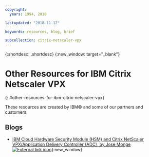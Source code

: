 ```yaml
---
copyright:
  years: 1994, 2018

lastupdated: "2018-11-12"

keywords: resources, blog, brief

subcollection: citrix-netscaler-vpx
---
```


{:shortdesc: .shortdesc}
{:new_window: target="_blank"}

# Other Resources for IBM Citrix Netscaler VPX
{: #other-resources-for-ibm-citrix-netscaler-vpx}

These resources are created by IBM© and some of our partners and customers.

## Blogs

 * [IBM Cloud Hardware Security Module (HSM) and Citrix NetScaler VPX/Application Delivery Controller (ADC), by Jose Monge ![External link icon](../../icons/launch-glyph.svg "External link icon")](https://www.ibm.com/blogs/bluemix/2018/11/deploy-ssl-offload-in-citrix-netscaler-vpx-adc-using-ibm-cloud-hsm/){:new_window}
